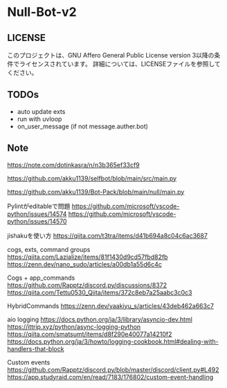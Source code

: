 # Null-Bot-v2

## LICENSE

このプロジェクトは、GNU Affero General Public License version 3以降の条件でライセンスされています。
詳細については、LICENSEファイルを参照してください。

## TODOs

- auto update exts
- run with uvloop
- on_user_message (if not message.auther.bot)

## Note

https://note.com/dotinkasra/n/n3b365ef33cf9

https://github.com/akku1139/selfbot/blob/main/src/main.py

https://github.com/akku1139/Bot-Pack/blob/main/null/main.py

Pylintがeditableで問題
https://github.com/microsoft/vscode-python/issues/14574
https://github.com/microsoft/vscode-python/issues/14570

jishakuを使い方
https://qiita.com/t3tra/items/d41b694a8c04c6ac3687

cogs, exts, command groups
https://qiita.com/Lazialize/items/81f1430d9cd57fbd82fb
https://zenn.dev/nano_sudo/articles/a00db1a55d6c4c

Cogs + app_commands
https://github.com/Rapptz/discord.py/discussions/8372
https://qiita.com/Tettu0530_Qiita/items/372c8eb7a25aabc3c0c3

HybridCommands
https://zenn.dev/yaakiyu_s/articles/43deb462a663c7

aio logging
https://docs.python.org/ja/3/library/asyncio-dev.html
https://ittrip.xyz/python/async-logging-python
https://qiita.com/smatsumt/items/d8f290e40077a14210f2
https://docs.python.org/ja/3/howto/logging-cookbook.html#dealing-with-handlers-that-block

Custom events
https://github.com/Rapptz/discord.py/blob/master/discord/client.py#L492
https://app.studyraid.com/en/read/7183/176802/custom-event-handling
